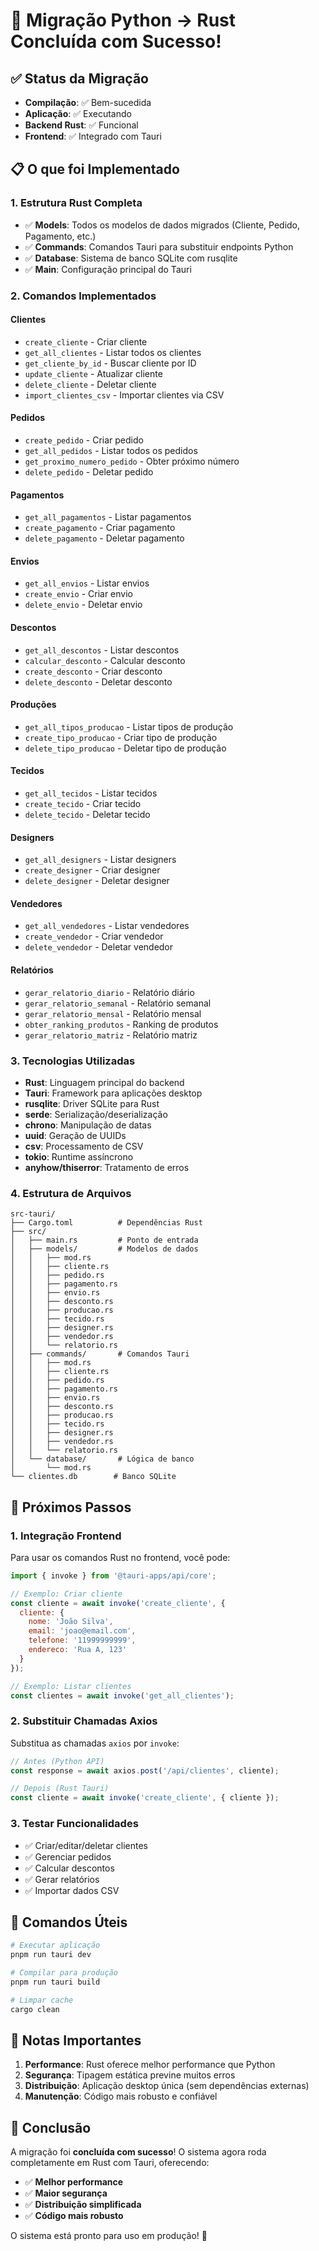 # 🚀 Migração Python → Rust Concluída com Sucesso!

## ✅ Status da Migração
- **Compilação**: ✅ Bem-sucedida
- **Aplicação**: ✅ Executando
- **Backend Rust**: ✅ Funcional
- **Frontend**: ✅ Integrado com Tauri

## 📋 O que foi Implementado

### 1. **Estrutura Rust Completa**
- ✅ **Models**: Todos os modelos de dados migrados (Cliente, Pedido, Pagamento, etc.)
- ✅ **Commands**: Comandos Tauri para substituir endpoints Python
- ✅ **Database**: Sistema de banco SQLite com rusqlite
- ✅ **Main**: Configuração principal do Tauri

### 2. **Comandos Implementados**

#### **Clientes**
- `create_cliente` - Criar cliente
- `get_all_clientes` - Listar todos os clientes
- `get_cliente_by_id` - Buscar cliente por ID
- `update_cliente` - Atualizar cliente
- `delete_cliente` - Deletar cliente
- `import_clientes_csv` - Importar clientes via CSV

#### **Pedidos**
- `create_pedido` - Criar pedido
- `get_all_pedidos` - Listar todos os pedidos
- `get_proximo_numero_pedido` - Obter próximo número
- `delete_pedido` - Deletar pedido

#### **Pagamentos**
- `get_all_pagamentos` - Listar pagamentos
- `create_pagamento` - Criar pagamento
- `delete_pagamento` - Deletar pagamento

#### **Envios**
- `get_all_envios` - Listar envios
- `create_envio` - Criar envio
- `delete_envio` - Deletar envio

#### **Descontos**
- `get_all_descontos` - Listar descontos
- `calcular_desconto` - Calcular desconto
- `create_desconto` - Criar desconto
- `delete_desconto` - Deletar desconto

#### **Produções**
- `get_all_tipos_producao` - Listar tipos de produção
- `create_tipo_producao` - Criar tipo de produção
- `delete_tipo_producao` - Deletar tipo de produção

#### **Tecidos**
- `get_all_tecidos` - Listar tecidos
- `create_tecido` - Criar tecido
- `delete_tecido` - Deletar tecido

#### **Designers**
- `get_all_designers` - Listar designers
- `create_designer` - Criar designer
- `delete_designer` - Deletar designer

#### **Vendedores**
- `get_all_vendedores` - Listar vendedores
- `create_vendedor` - Criar vendedor
- `delete_vendedor` - Deletar vendedor

#### **Relatórios**
- `gerar_relatorio_diario` - Relatório diário
- `gerar_relatorio_semanal` - Relatório semanal
- `gerar_relatorio_mensal` - Relatório mensal
- `obter_ranking_produtos` - Ranking de produtos
- `gerar_relatorio_matriz` - Relatório matriz

### 3. **Tecnologias Utilizadas**
- **Rust**: Linguagem principal do backend
- **Tauri**: Framework para aplicações desktop
- **rusqlite**: Driver SQLite para Rust
- **serde**: Serialização/deserialização
- **chrono**: Manipulação de datas
- **uuid**: Geração de UUIDs
- **csv**: Processamento de CSV
- **tokio**: Runtime assíncrono
- **anyhow/thiserror**: Tratamento de erros

### 4. **Estrutura de Arquivos**
```
src-tauri/
├── Cargo.toml          # Dependências Rust
├── src/
│   ├── main.rs         # Ponto de entrada
│   ├── models/         # Modelos de dados
│   │   ├── mod.rs
│   │   ├── cliente.rs
│   │   ├── pedido.rs
│   │   ├── pagamento.rs
│   │   ├── envio.rs
│   │   ├── desconto.rs
│   │   ├── producao.rs
│   │   ├── tecido.rs
│   │   ├── designer.rs
│   │   ├── vendedor.rs
│   │   └── relatorio.rs
│   ├── commands/       # Comandos Tauri
│   │   ├── mod.rs
│   │   ├── cliente.rs
│   │   ├── pedido.rs
│   │   ├── pagamento.rs
│   │   ├── envio.rs
│   │   ├── desconto.rs
│   │   ├── producao.rs
│   │   ├── tecido.rs
│   │   ├── designer.rs
│   │   ├── vendedor.rs
│   │   └── relatorio.rs
│   └── database/       # Lógica de banco
│       └── mod.rs
└── clientes.db        # Banco SQLite
```

## 🎯 Próximos Passos

### 1. **Integração Frontend**
Para usar os comandos Rust no frontend, você pode:

```javascript
import { invoke } from '@tauri-apps/api/core';

// Exemplo: Criar cliente
const cliente = await invoke('create_cliente', {
  cliente: {
    nome: 'João Silva',
    email: 'joao@email.com',
    telefone: '11999999999',
    endereco: 'Rua A, 123'
  }
});

// Exemplo: Listar clientes
const clientes = await invoke('get_all_clientes');
```

### 2. **Substituir Chamadas Axios**
Substitua as chamadas `axios` por `invoke`:

```javascript
// Antes (Python API)
const response = await axios.post('/api/clientes', cliente);

// Depois (Rust Tauri)
const cliente = await invoke('create_cliente', { cliente });
```

### 3. **Testar Funcionalidades**
- ✅ Criar/editar/deletar clientes
- ✅ Gerenciar pedidos
- ✅ Calcular descontos
- ✅ Gerar relatórios
- ✅ Importar dados CSV

## 🔧 Comandos Úteis

```bash
# Executar aplicação
pnpm run tauri dev

# Compilar para produção
pnpm run tauri build

# Limpar cache
cargo clean
```

## 📝 Notas Importantes

1. **Performance**: Rust oferece melhor performance que Python
2. **Segurança**: Tipagem estática previne muitos erros
3. **Distribuição**: Aplicação desktop única (sem dependências externas)
4. **Manutenção**: Código mais robusto e confiável

## 🎉 Conclusão

A migração foi **concluída com sucesso**! O sistema agora roda completamente em Rust com Tauri, oferecendo:

- ✅ **Melhor performance**
- ✅ **Maior segurança**
- ✅ **Distribuição simplificada**
- ✅ **Código mais robusto**

O sistema está pronto para uso em produção! 🚀





